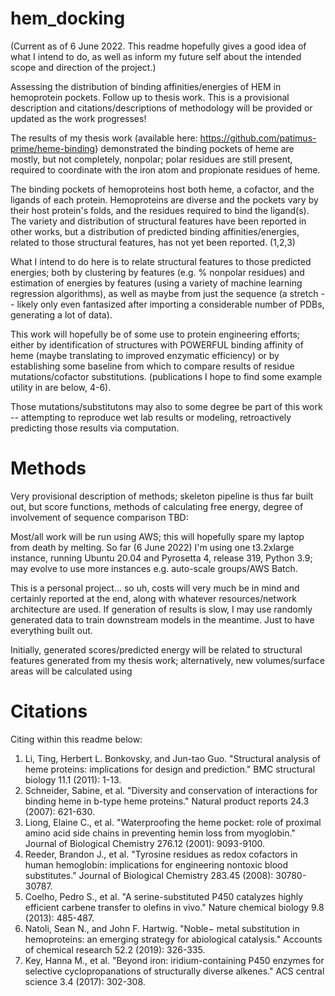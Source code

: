 # hem_docking

(Current as of 6 June 2022. This readme hopefully gives a good idea of what I intend to do, as well as inform my future self about the intended scope and direction of the project.)

Assessing the distribution of binding affinities/energies of HEM in hemoprotein pockets. Follow up to thesis work. This is a provisional description and citations/descriptions of methodology will be provided or updated as the work progresses!

The results of my thesis work (available here: https://github.com/patimus-prime/heme-binding) demonstrated the binding pockets of heme are mostly, but not completely, nonpolar; polar residues are still present, required to coordinate with the iron atom and propionate residues of heme.

The binding pockets of hemoproteins host both heme, a cofactor, and the ligands of each protein. Hemoproteins are diverse and the pockets vary by their host protein's folds, and the residues required to bind the ligand(s).
The variety and distribution of structural features have been reported in other works, but a distribution of predicted binding affinities/energies, related to those structural features, has not yet been reported. (1,2,3)

What I intend to do here is to relate structural features to those predicted energies; both by clustering by features (e.g. % nonpolar residues) and estimation of energies by features (using a variety of machine learning regression algorithms), as well as maybe from just the sequence (a stretch -- likely only even fantasized after importing a considerable number of PDBs, generating a lot of data).

This work will hopefully be of some use to protein engineering efforts; either by identification of structures with POWERFUL binding affinity of heme (maybe translating to improved enzymatic efficiency) or by establishing some baseline from which to compare results of residue mutations/cofactor substitutions. (publications I hope to find some example utility in are below, 4-6).

Those mutations/substitutons may also to some degree be part of this work -- attempting to reproduce wet lab results or modeling, retroactively predicting those results via computation.

# Methods

Very provisional description of methods; skeleton pipeline is thus far built out, but score functions, methods of calculating free energy, degree of involvement of sequence comparison TBD:

Most/all work will be run using AWS; this will hopefully spare my laptop from death by melting. So far (6 June 2022) I'm using one t3.2xlarge instance, running Ubuntu 20.04 and Pyrosetta 4, release 319, Python 3.9; may evolve to use more instances e.g. auto-scale groups/AWS Batch. 

This is a personal project... so uh, costs will very much be in mind and certainly reported at the end, along with whatever resources/network architecture are used. If generation of results is slow, I may use randomly generated data to train downstream models in the meantime. Just to have everything built out.

Initially, generated scores/predicted energy will be related to structural features generated from my thesis work; alternatively, new volumes/surface areas will be calculated using 


# Citations

Citing within this readme below:

1. Li, Ting, Herbert L. Bonkovsky, and Jun-tao Guo. "Structural analysis of heme proteins: implications for design and prediction." BMC structural biology 11.1 (2011): 1-13.
2. Schneider, Sabine, et al. "Diversity and conservation of interactions for binding heme in b-type heme proteins." Natural product reports 24.3 (2007): 621-630.
3. Liong, Elaine C., et al. "Waterproofing the heme pocket: role of proximal amino acid side chains in preventing hemin loss from myoglobin." Journal of Biological Chemistry 276.12 (2001): 9093-9100.
4. Reeder, Brandon J., et al. "Tyrosine residues as redox cofactors in human hemoglobin: implications for engineering nontoxic blood substitutes." Journal of Biological Chemistry 283.45 (2008): 30780-30787.
5. Coelho, Pedro S., et al. "A serine-substituted P450 catalyzes highly efficient carbene transfer to olefins in vivo." Nature chemical biology 9.8 (2013): 485-487.
6. Natoli, Sean N., and John F. Hartwig. "Noble− metal substitution in hemoproteins: an emerging strategy for abiological catalysis." Accounts of chemical research 52.2 (2019): 326-335.
7. Key, Hanna M., et al. "Beyond iron: iridium-containing P450 enzymes for selective cyclopropanations of structurally diverse alkenes." ACS central science 3.4 (2017): 302-308.
